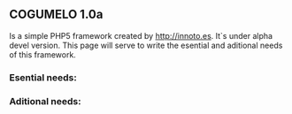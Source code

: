 ## COGUMELO 1.0a
Is a simple PHP5 framework created by <http://innoto.es>. It`s under alpha devel version. 
This page will serve to write the esential and aditional needs of this framework.


### Esential needs:


### Aditional needs:

